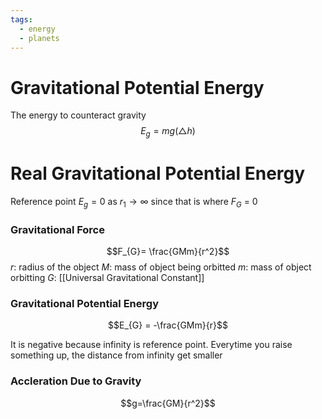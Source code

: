 ```yaml
---
tags:
  - energy
  - planets
---
```

# Gravitational Potential Energy
The energy to counteract gravity
$$E_{g} = mg(\triangle h)$$
# Real Gravitational Potential Energy
Reference point $E_{g}=0$ as $r_{1}\to \infty$ since that is where $F_G$ = 0
### Gravitational Force
$$F_{G}= \frac{GMm}{r^2}$$
$r :$ radius of the object
$M :$ mass of object being orbitted
$m :$ mass of object orbitting
$G:$ [[Universal Gravitational Constant]]
### Gravitational Potential Energy
$$E_{G} = -\frac{GMm}{r}$$

It is negative because infinity is reference point. Everytime you raise something up, the distance from infinity get smaller
### Accleration Due to Gravity
$$g=\frac{GM}{r^2}$$